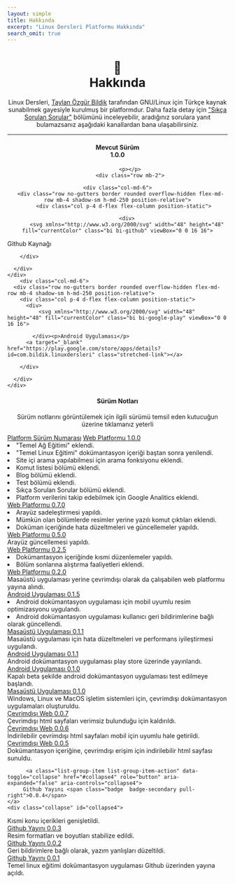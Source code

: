 ```yaml
---
layout: simple
title: Hakkında
excerpt: "Linux Dersleri Platformu Hakkında"
search_omit: true
---
```



<p></p>
<div align="center">
<h1 class="text-primary">🐧<br>Hakkında</h1>    
Linux Dersleri, <a href="https://www.linkedin.com/in/taylanbildik/">Taylan Özgür Bildik</a> tarafından GNU/Linux için Türkçe kaynak sunabilmek gayesiyle kurulmuş bir platformdur. Daha fazla detay için <a href="{{ site.url }}/sıkca-sorulan-sorular.html">"Sıkça Sorulan Sorular"</a> bölümünü inceleyebilir, aradığınız sorulara yanıt bulamazsanız aşağıdaki kanallardan bana ulaşabilirsiniz.
<p></p>
<a href="{{ site.url }}/bildirim.html"><i class="fa fa-paper-plane fa-lg"></i></a>
<a target="_blank" href="mailto:info@linuxdersleri.net"><i class="fa fa-envelope fa-lg"></i></a>
<a target="_blank" href="https://linkedin.com/in/taylanbildik"><i class="fa fa-linkedin fa-lg"></i></a>
<a target="_blank" href="https://github.com/taylanbildik"><i class="fa fa-github fa-lg"></i></a> 
</div>    
<hr>

<div class="container">
		<div align="center" class="container">
<h4 align="center">Mevcut Sürüm<br><span class="badge badge-warning "> 1.0.0 </span></h4>

			<p></p>
			<div class="row mb-2">
				
    <div class="col-md-6">
      <div class="row no-gutters border rounded overflow-hidden flex-md-row mb-4 shadow-sm h-md-250 position-relative">
        <div class="col p-4 d-flex flex-column position-static">
          
		  <div>
		  <svg xmlns="http://www.w3.org/2000/svg" width="48" height="48" fill="currentColor" class="bi bi-github" viewBox="0 0 16 16">
  <path d="M8 0C3.58 0 0 3.58 0 8c0 3.54 2.29 6.53 5.47 7.59.4.07.55-.17.55-.38 0-.19-.01-.82-.01-1.49-2.01.37-2.53-.49-2.69-.94-.09-.23-.48-.94-.82-1.13-.28-.15-.68-.52-.01-.53.63-.01 1.08.58 1.23.82.72 1.21 1.87.87 2.33.66.07-.52.28-.87.51-1.07-1.78-.2-3.64-.89-3.64-3.95 0-.87.31-1.59.82-2.15-.08-.2-.36-1.02.08-2.12 0 0 .67-.21 2.2.82.64-.18 1.32-.27 2-.27.68 0 1.36.09 2 .27 1.53-1.04 2.2-.82 2.2-.82.44 1.1.16 1.92.08 2.12.51.56.82 1.27.82 2.15 0 3.07-1.87 3.75-3.65 3.95.29.25.54.73.54 1.48 0 1.07-.01 1.93-.01 2.2 0 .21.15.46.55.38A8.012 8.012 0 0 0 16 8c0-4.42-3.58-8-8-8z"/>
</svg>
</div>
		  <p>Github Kaynağı</p>
          <a target="_blank" href="https://github.com/taylanbildik/Linux_Dersleri#s%C4%B1ral%C4%B1-%C5%9Fekilde-konu-konu-linux-komut-sat%C4%B1r%C4%B1-dok%C3%BCmantasyon-m%C3%BCfredat%C4%B1" class="stretched-link"></a>
			
        </div>
        
      </div>
    </div>
		<div class="col-md-6">
      <div class="row no-gutters border rounded overflow-hidden flex-md-row mb-4 shadow-sm h-md-250 position-relative">
        <div class="col p-4 d-flex flex-column position-static">
          <div>
              <svg xmlns="http://www.w3.org/2000/svg" width="48" height="48" fill="currentColor" class="bi bi-google-play" viewBox="0 0 16 16">
  <path d="M14.222 9.374c1.037-.61 1.037-2.137 0-2.748L11.528 5.04 8.32 8l3.207 2.96 2.694-1.586Zm-3.595 2.116L7.583 8.68 1.03 14.73c.201 1.029 1.36 1.61 2.303 1.055l7.294-4.295ZM1 13.396V2.603L6.846 8 1 13.396ZM1.03 1.27l6.553 6.05 3.044-2.81L3.333.215C2.39-.341 1.231.24 1.03 1.27Z"></path>
</svg>
            
            </div><p>Android Uygulaması</p>
          <a target="_blank" href="https://play.google.com/store/apps/details?id=com.bildik.linuxdersleri" class="stretched-link"></a>
			
        </div>
        
      </div>
    </div>
    
  </div>
</div>
<h4 align="center">Sürüm Notları</h4>
<p align="center" class="mavi">Sürüm notlarını görüntülemek için ilgili sürümü temsil eden kutucuğun üzerine tıklamanız yeterli</p>
	  <div class="list-group">
    <a href="#" class="list-group-item list-group-item-action active">
        <i class="fa fa-codepen"></i> Platform
    <span class=" pull-right">Sürüm Numarası</span></a>
	<a class="list-group-item list-group-item-action" data-toggle="collapse" href="#collapse17" role="button" aria-expanded="false" aria-controls="collapse17">
         Web Platformu <span class="badge  badge-warning pull-right">1.0.0</span>
    </a>
	<div class="collapse" id="collapse17">
  <div class="card card-body">
   <li>"Temel Ağ Eğitimi" eklendi.</li>
   <li>"Temel Linux Eğitimi" dokümantasyon içeriği baştan sonra yenilendi.</li>
   <li>Site içi arama yapılabilmesi için arama fonksiyonu eklendi.</li>
   <li>Komut listesi bölümü eklendi.</li>
   <li>Blog bölümü eklendi.</li>
   <li>Test bölümü eklendi.</li>
   <li>Sıkça Sorulan Sorular bölümü eklendi.</li>
   <li>Platform verilerini takip edebilmek için Google Analitics eklendi.</li>
	  </div>
  </div>
	<a class="list-group-item list-group-item-action" data-toggle="collapse" href="#collapse16" role="button" aria-expanded="false" aria-controls="collapse16">
         Web Platformu <span class="badge  badge-secondary pull-right">0.7.0</span>
    </a>
	<div class="collapse" id="collapse16">
  <div class="card card-body">
   <li>Arayüz sadeleştirmesi yapıldı.</li>
   <li>Mümkün olan bölümlerde resimler yerine yazılı komut çıktıları eklendi.</li>
   <li>Doküman içeriğinde hata düzeltmeleri ve güncellemeler yapıldı.</li>
	  </div>
  </div>
	<a class="list-group-item list-group-item-action" data-toggle="collapse" href="#collapse15" role="button" aria-expanded="false" aria-controls="collapse15">
         Web Platformu <span class="badge  badge-secondary pull-right">0.5.0</span>
    </a>
	<div class="collapse" id="collapse15">
  <div class="card card-body">
   Arayüz güncellemesi yapıldı.
	  </div>
  </div>
		  <a class="list-group-item list-group-item-action" data-toggle="collapse" href="#collapse14" role="button" aria-expanded="false" aria-controls="collapse14">
         Web Platformu <span class="badge  badge-secondary pull-right">0.2.5</span>
    </a>
	<div class="collapse" id="collapse14">
  <div class="card card-body">
   <li>Dokümantasyon içeriğinde kısmi düzenlemeler yapıldı.</li>
   <li>Bölüm sonlarına alıştırma faaliyetleri eklendi.</li>
	  </div>
  </div>
		  <a class="list-group-item list-group-item-action" data-toggle="collapse" href="#collapse13" role="button" aria-expanded="false" aria-controls="collapse13">
         Web Platformu <span class="badge  badge-secondary pull-right">0.2.0</span>
    </a>
	<div class="collapse" id="collapse13">
  <div class="card card-body">
   Masaüstü uygulaması yerine çevrimdışı olarak da çalışabilen web platformu yayına alındı.
	  
  </div>
</div>
		  <a class="list-group-item list-group-item-action" data-toggle="collapse" href="#collapse12" role="button" aria-expanded="false" aria-controls="collapse12">
         Android Uygulaması <span class="badge  badge-secondary pull-right">0.1.5</span>
    </a>
	<div class="collapse" id="collapse12">
  <div class="card card-body">
	  <li>Android dokümantasyon uygulaması için mobil uyumlu resim optimizasyonu uygulandı.</li>
	  <li>Android dokümantasyon uygulaması kullanıcı geri bildirimlerine bağlı olarak güncellendi.</li>
  </div>
</div>
		  <a class="list-group-item list-group-item-action" data-toggle="collapse" href="#collapse11" role="button" aria-expanded="false" aria-controls="collapse11">
         Masaüstü Uygulaması <span class="badge  badge-secondary pull-right">0.1.1</span>
    </a>
	<div class="collapse" id="collapse11">
  <div class="card card-body">
    Masaüstü uygulaması için hata düzeltmeleri ve performans iyileştirmesi uygulandı.
  </div>
</div>
		  <a class="list-group-item list-group-item-action" data-toggle="collapse" href="#collapse10" role="button" aria-expanded="false" aria-controls="collapse10">
         Android Uygulaması <span class="badge  badge-secondary pull-right">0.1.1</span>
    </a>
	<div class="collapse" id="collapse10">
  <div class="card card-body">
	  Android dokümantasyon uygulaması play store üzerinde yayınlandı.
  </div>
</div>
		  <a class="list-group-item list-group-item-action" data-toggle="collapse" href="#collapse9" role="button" aria-expanded="false" aria-controls="collapse9">
         Android Uygulaması <span class="badge  badge-secondary pull-right">0.1.0</span>
    </a>
	<div class="collapse" id="collapse9">
  <div class="card card-body">
	  Kapalı beta şekilde android dokümantasyon uygulaması test edilmeye başlandı.
  </div>
</div>
    <a class="list-group-item list-group-item-action" data-toggle="collapse" href="#collapse8" role="button" aria-expanded="false" aria-controls="collapse8">
         Masaüstü Uygulaması <span class="badge  badge-secondary pull-right">0.1.0</span>
    </a>
	<div class="collapse" id="collapse8">
  <div class="card card-body">
    Windows, Linux ve MacOS işletim sistemleri için, çevrimdışı dokümantasyon uygulamaları oluşturuldu.
  </div>
</div>
		  <a class="list-group-item list-group-item-action" data-toggle="collapse" href="#collapse7" role="button" aria-expanded="false" aria-controls="collapse7">
         Çevrimdışı Web <span class="badge  badge-secondary pull-right">0.0.7</span>
    </a>
	<div class="collapse" id="collapse7">
  <div class="card card-body">
    Çevrimdışı html sayfaları verimsiz bulunduğu için kaldırıldı.
  </div>
</div>	
		  <a class="list-group-item list-group-item-action" data-toggle="collapse" href="#collapse6" role="button" aria-expanded="false" aria-controls="collapse6">
         Çevrimdışı Web <span class="badge  badge-secondary pull-right">0.0.6</span>
    </a>
	<div class="collapse" id="collapse6">
  <div class="card card-body">
    İndirilebilir çevrimdışı html sayfaları mobil için uyumlu hale getirildi.
  </div>
</div>	
		  <a class="list-group-item list-group-item-action" data-toggle="collapse" href="#collapse5" role="button" aria-expanded="false" aria-controls="collapse5">
         Çevrimdışı Web <span class="badge  badge-secondary pull-right">0.0.5</span>
    </a>
	<div class="collapse" id="collapse5">
  <div class="card card-body">
    Dokümantasyon içeriğine, çevrimdışı erişim için indirilebilir html sayfası sunuldu.
  </div>
</div>	
		 	
		  <a class="list-group-item list-group-item-action" data-toggle="collapse" href="#collapse4" role="button" aria-expanded="false" aria-controls="collapse4">
         Github Yayını <span class="badge  badge-secondary pull-right">0.0.4</span>
    </a>
	<div class="collapse" id="collapse4">
  <div class="card card-body">
    Kısmi konu içerikleri genişletildi.
  </div>
</div>	
		  <a class="list-group-item list-group-item-action" data-toggle="collapse" href="#collapse3" role="button" aria-expanded="false" aria-controls="collapse3">
         Github Yayını <span class="badge  badge-secondary pull-right">0.0.3</span>
    </a>
	<div class="collapse" id="collapse3">
  <div class="card card-body">
    Resim formatları ve boyutları stabilize edildi.
  </div>
</div>	
		  <a class="list-group-item list-group-item-action" data-toggle="collapse" href="#collapse2" role="button" aria-expanded="false" aria-controls="collapse2">
         Github Yayını <span class="badge  badge-secondary pull-right">0.0.2</span>
    </a>
	<div class="collapse" id="collapse2">
  <div class="card card-body">
    Geri bildirimlere bağlı olarak, yazım yanlışları düzeltildi.
  </div>
</div>	
	<a class="list-group-item list-group-item-action" data-toggle="collapse" href="#collapse1" role="button" aria-expanded="false" aria-controls="collapse1">
         Github Yayını <span class="badge  badge-secondary pull-right">0.0.1</span>
    </a>
	<div class="collapse" id="collapse1">
  <div class="card card-body">
    Temel linux eğitimi dokümantasyon uygulaması Github üzerinden yayına açıldı.
  </div>
</div>		  
    

</div>
	  </div>
  
       
